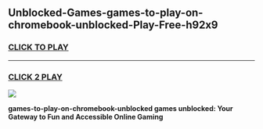 
## Unblocked-Games-games-to-play-on-chromebook-unblocked-Play-Free-h92x9
<h3>
<a href="https://premium76.site?title=games-to-play-on-chromebook-unblocked&ref=15A">CLICK TO PLAY</a></h3>
<hr>

<h3>
<a href="https://premium76.site?title=games-to-play-on-chromebook-unblocked&ref=15A">CLICK 2 PLAY</a>
  
</h3>

<a href="https://premium76.site?title=games-to-play-on-chromebook-unblocked&ref=15A"><img src="https://clearcache.store/games.png"></a>


**games-to-play-on-chromebook-unblocked games unblocked: Your Gateway to Fun and Accessible Online Gaming**
